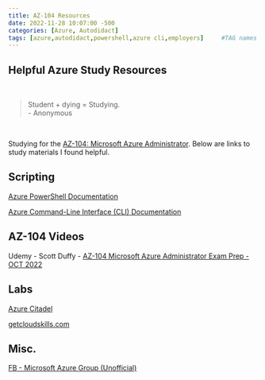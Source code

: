 ```yaml
---
title: AZ-104 Resources
date: 2022-11-28 10:07:00 -500
categories: [Azure, Autodidact]
tags: [azure,autodidact,powershell,azure cli,employers]     #TAG names should always be lowercase
---
```


## Helpful Azure Study Resources

<br>

>Student + dying = Studying.<br>- Anonymous

<br>

Studying for the [AZ-104: Microsoft Azure Administrator](learn.microsoft.com/en-us/certifications/exams/az-104). Below are links to study materials I found helpful.

## Scripting

[Azure PowerShell Documentation](https://learn.microsoft.com/en-us/powershell/azure/?view=azps-9.2.0&viewFallbackFrom=azps-3.3.0)

[Azure Command-Line Interface (CLI) Documentation](https://learn.microsoft.com/en-us/cli/azure/?view=azure-cli-latest)

## AZ-104 Videos

Udemy - Scott Duffy - [AZ-104 Microsoft Azure Administrator Exam Prep - OCT 2022](https://www.udemy.com/course/70533-azure/)

## Labs

[Azure Citadel](https://www.azurecitadel.com/)

[getcloudskills.com](https://getcloudskills.com/)

## Misc.

[FB - Microsoft Azure Group (Unofficial)](https://www.facebook.com/groups/azureusergroupunofficial)